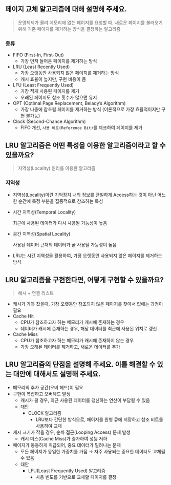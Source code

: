 ## 페이지 교체 알고리즘에 대해 설명해 주세요.

> 운영체제가 물리 메모리에 없는 페이지를 요청할 때, 새로운 페이지를 불러오기 위해 기존 페이지를 제거하는 방식을 결정하는 알고리즘

### 종류
- FIFO (First-In, First-Out)
  - 가장 먼저 들어온 페이지를 제거하는 방식
- LRU (Least Recently Used)
  - 가장 오랫동안 사용되지 않은 페이지를 제거하는 방식
  - 캐시 효율이 높지만, 구현 비용이 큼
- LFU (Least Frequently Used)
  - 가장 적게 사용된 페이지를 제거
  - 오래된 페이지도 참조 횟수가 많으면 유지
- OPT (Optimal Page Replacement, Belady’s Algorithm)
  - 가장 나중에 참조될 페이지를 제거하는 방식 (이론적으로 가장 효율적이지만 구현 불가능)
- Clock (Second-Chance Algorithm)
  - FIFO 개선, `사용 비트(Reference Bit)`를 체크하여 페이지를 제거

## LRU 알고리즘은 어떤 특성을 이용한 알고리즘이라고 할 수 있을까요?

> 지역성(Locality) 원리를 이용한 알고리즘

### 지역성
- 지역성(Locality)이란 기억장치 내의 정보를 균일하게 Access하는 것이 아닌 어느 한 순간에 특정 부분을 집중적으로 참조하는 특성

- 시간 지역성(Temporal Locality)

  최근에 사용된 데이터가 다시 사용될 가능성이 높음

- 공간 지역성(Spatial Locality)

  사용된 데이터 근처의 데이터가 곧 사용될 가능성이 높음

- LRU는 시간 지역성을 활용하여, 가장 오랫동안 사용되지 않은 페이지를 제거하는 방식

## LRU 알고리즘을 구현한다면, 어떻게 구현할 수 있을까요?

> 해시 + 연결 리스트
- 캐시가 가득 찼을때, 가장 오랫동안 참조되지 않은 페이지를 찾아서 없애는 과정이 필요
- Cache Hit
  - CPU가 참조하고자 하는 메모리가 캐시에 존재하는 경우
  - 데이터가 캐시에 존재하는 경우, 해당 데이터를 최근에 사용된 위치로 갱신
- Cache Miss
  - CPU가 참조하고자 하는 메모리가 캐시에 존재하지 않는 경우
  - 가장 오래된 데이터를 제거하고, 새로운 데이터를 추가

## LRU 알고리즘의 단점을 설명해 주세요. 이를 해결할 수 있는 대안에 대해서도 설명해 주세요.
- 메모리의 추가 공간(오버 헤드)이 필요
- 구현이 복잡하고 오버헤드 발생
  - 캐시가 클 경우, 최근 사용된 데이터를 갱신하는 연산이 부담될 수 있음
  - 대안
    - CLOCK 알고리즘
      - LRU보다 간단한 방식으로, 페이지를 원형 큐에 저장하고 참조 비트를 사용하여 교체
- 캐시 크기가 작을 경우, 순차 접근(Looping Access) 문제 발생
  - 캐시 미스(Cache Miss)가 증가하여 성능 저하
- 페이지가 동등하게 취급되어, 중요 데이터가 밀려나는 문제
  - 모든 페이지가 동일한 가중치를 가짐 &rarr; 자주 사용되는 중요한 데이터도 교체될 수 있음
  - 대안
    - LFU(Least Frequently Used) 알고리즘
      - 사용 빈도를 기반으로 교체할 페이지를 결정